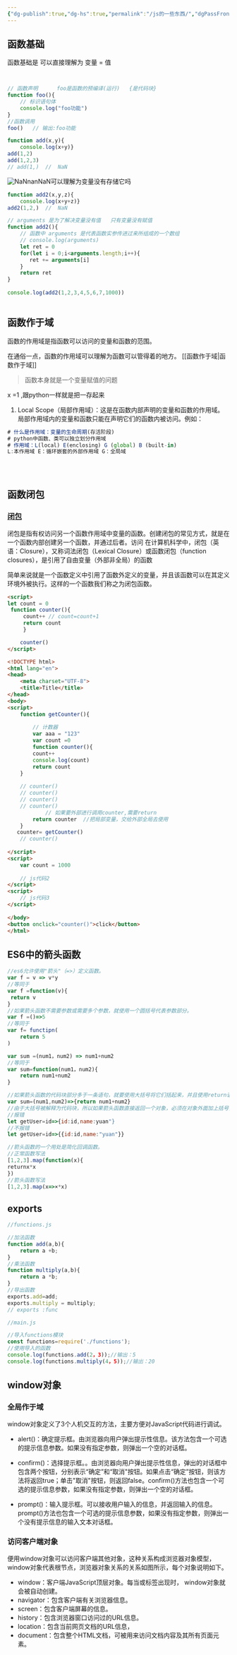 ```yaml
---
{"dg-publish":true,"dg-hs":true,"permalink":"/js的一些东西/","dgPassFrontmatter":true}
---
```



## 函数基础


函数基础是  可以直接理解为 变量 =  值
```js

  
// 函数声明      foo是函数的预编译(运行)   {是代码块} 
function foo(){  
    // 标识语句体  
	console.log("foo功能")  
}  
//函数调用 
foo()   // 输出:foo功能

function add(x,y){  
    console.log(x+y)}  
add(1,2)  
add(1,2,3)  
// add(1,)  //  NaN
```
![NaNnan](https://gitlab.com/minika1/Pic/-/raw/main/pictures/2024/04/16_15_42_3_NaN.png)NaN可以理解为变量没有存储它吗
```js
function add2(x,y,z){  
    console.log(x+y+z)}  
add2(1,2,)  //  NaN

// arguments 是为了解决变量没有值   只有变量没有赋值
function add2(){  
    // 函数中 arguments 是代表函数实参传进过来所组成的一个数组  
    // console.log(arguments)  
    let ret = 0  
    for(let i = 0;i<arguments.length;i++){  
       ret += arguments[i]  
    }  
    return ret  
}  
  
console.log(add2(1,2,3,4,5,6,7,1000))



```
## 函数作于域

函数的作用域是指函数可以访问的变量和函数的范围。 

在通俗一点，函数的作用域可以理解为函数可以管得着的地方。
[[函数作于域\|函数作于域]]

>函数本身就是一个变量赋值的问题

x =1   ,跟python一样就是把一存起来  

1. Local Scope（局部作用域）：这是在函数内部声明的变量和函数的作用域。局部作用域内的变量和函数只能在声明它们的函数内被访问。例如：

```js
# 什么是作用域：变量的生命周期(存活阶段)
# python中函数、类可以独立划分作用域
# 作用域：L(local) E(enclosing) G (global) B (built-in)
L:本作用域 E：循环嵌套的外部作用域 G：全局域
 

 
```





## 函数闭包

### [闭包](https://kaxiu808.github.io/#/js/base/3.%20js%E4%BD%9C%E4%BA%8E%E5%9F%9F?id=%e9%97%ad%e5%8c%85)

闭包是指有权访问另一个函数作用域中变量的函数。创建闭包的常见方式，就是在一个函数内部创建另一个函数，并通过后者。访问 在计算机科学中，闭包（英语：Closure），又称词法闭包（Lexical Closure）或函数闭包（function closures），是引用了自由变量（外部非全局）的函数

简单来说就是一个函数定义中引用了函数外定义的变量，并且该函数可以在其定义环境外被执行。这样的一个函数我们称之为闭包函数。

```html
<script>
let count = 0
 function counter(){
	 count++ // count=count+1
	 return count
	 }

	counter()
</script>
```

```html
<!DOCTYPE html>  
<html lang="en">  
<head>  
    <meta charset="UTF-8">  
    <title>Title</title>  
</head>  
<body>  
<script>  
    function getCounter(){  
  
        // 计数器  
        var aaa = "123"  
        var count =0  
        function counter(){  
        count++  
        console.log(count)  
        return count  
    }  
  
    // counter()  
    // counter()   
    // counter()   
    // counter()        
		    // 如果要外部进行调用counter,需要return  
        return counter  //把局部变量，交给外部全局去使用  
    }  
   counter= getCounter()  
    // counter()  
  
</script>  
<script>  
    var count = 1000  
  
    // js代码2  
</script>  
<script>  
    // js代码3  
</script>  
  
</body>  
<button onclick="counter()">click</button>  
</html>
```



## ES6中的箭头函数

```js
//es6允许使用"箭头"（=>）定义函数。
var f = v => v*y
//等同于
var f =function(v){
 return v
}
//如果箭头函数不需要参数或需要多个参数，就使用一个圆括号代表参数部分。
var f =()=>5
//等同于
var f= functipn(
	return 5
)

var sum =(num1，num2) => num1+num2
//等同于
var sum=function(num1，num2){
	return num1+num2
}

//如果箭头函数的代码块部分多于一条语句，就要使用大括号将它们括起来，并且使用return语句返回。
var sum=(num1,num2)=>{return num1+num2}
//由于大括号被解释为代码块，所以如果箭头函数直接返回一个对象，必须在对象外面加上括号，否则会报错。 
//报错
let getUser=id=>{id:id,name:yuan"}
//不报错
let getUser=id=>{{id:id,name:"yuan"}}

//箭头函数的一个用处是简化回调函数。
//正常函数写法
[1,2,3].map(function(x){
returnx*x
})
//箭头函数写法
[1,2,3].map(x=>×*x)
```


## exports

```js
//functions.js

//加法函数
function add(a,b){
	return a +b;
}
//乘法函数
function multiply(a,b){
	return a *b;
}
//导出函数
exports.add=add;
exports.multiply = multiply;
// exports :func
```

```js
//main.js

//导入functions模块
const functions=require('./functions');
//使用导入的函数
console.log(functions.add(2，3));//输出：5
console.log(functions.multiply(4，5));//输出：20
```


## window对象

### 全局作于域

window对象定义了3个人机交互的方法，主要方便对JavaScript代码进行调试。

- alert()：确定提示框。由浏览器向用户弹出提示性信息。该方法包含一个可选的提示信息参数。如果没有指定参数，则弹出一个空的对话框。

- confirm()：选择提示框。。由浏览器向用户弹出提示性信息，弹出的对话框中包含两个按钮，分别表示“确定”和“取消"按钮。如果点击“确定”按钮，则该方法将返回true；单击"取消"按钮，则返回false。confirm()方法也包含一个可选的提示信息参数，如果没有指定参数，则弹出一个空的对话框。
 
- prompt()：输入提示框。可以接收用户输入的信息，并返回输入的信息。prompt()方法也包含一个可选的提示信息参数，如果没有指定参数，则弹出一个没有提示信息的输入文本对话框。


### 访问客户端对象

便用window对象可以访问客户端其他对象，这种关系构成浏览器对象模型，window对象代表根节点，浏览器对象关系的关系如图所示，每个对象说明如下。 
 
 - window：客户端JavaScript顶层对象。每当<body>或<frameset>标签出现时， window对象就会被自动创建。
-   navigator：包含客户端有关浏览器信息。
- screen：包含客户端屏幕的信息。
-  history：包含浏览器窗口访问过的URL信息。
- location：包含当前网页文档的URL信息，
-  document：包含整个HTML文档，可被用来访问文档内容及其所有页面元素。
